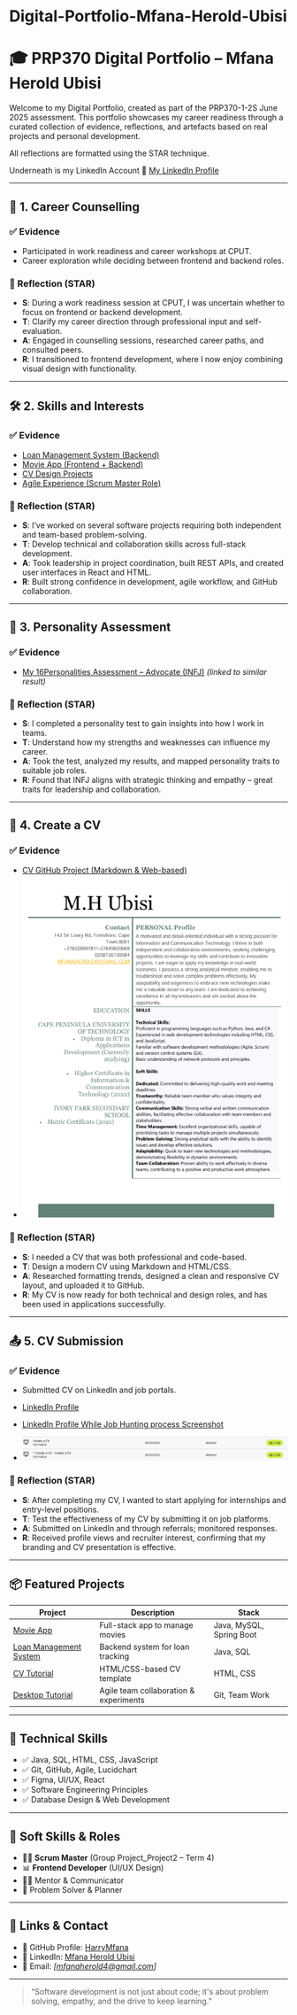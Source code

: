 # Digital-Portfolio-Mfana-Herold-Ubisi
# 🎓 PRP370 Digital Portfolio – Mfana Herold Ubisi

Welcome to my Digital Portfolio, created as part of the PRP370-1-2S June 2025 assessment. This portfolio showcases my career readiness through a curated collection of evidence, reflections, and artefacts based on real projects and personal development. 

All reflections are formatted using the STAR technique.

Underneath is my LinkedIn Account
🔗 [My LinkedIn Profile](http://www.linkedin.com/in/mfana-herold-ubisi-74700b234)

---

## 🧭 1. Career Counselling

### ✅ Evidence
- Participated in work readiness and career workshops at CPUT.
- Career exploration while deciding between frontend and backend roles.

### 🧠 Reflection (STAR)
- **S**: During a work readiness session at CPUT, I was uncertain whether to focus on frontend or backend development.
- **T**: Clarify my career direction through professional input and self-evaluation.
- **A**: Engaged in counselling sessions, researched career paths, and consulted peers.
- **R**: I transitioned to frontend development, where I now enjoy combining visual design with functionality.

---

## 🛠️ 2. Skills and Interests

### ✅ Evidence
- [Loan Management System (Backend)](https://github.com/DeekayMadavha/Loan-Management)
- [Movie App (Frontend + Backend)](https://github.com/Ezile-Xozwa/movieApplication/tree/222662786)
- [CV Design Projects](https://github.com/wil-it2025/cv-tutorial-HarryMfana)
- [Agile Experience (Scrum Master Role)](https://github.com/HarryMfana/desktop-tutorial)

### 🧠 Reflection (STAR)
- **S**: I’ve worked on several software projects requiring both independent and team-based problem-solving.
- **T**: Develop technical and collaboration skills across full-stack development.
- **A**: Took leadership in project coordination, built REST APIs, and created user interfaces in React and HTML.
- **R**: Built strong confidence in development, agile workflow, and GitHub collaboration.

---

## 🧬 3. Personality Assessment

### ✅ Evidence
- [My 16Personalities Assessment – Advocate (INFJ)](https://www.16personalities.com/infj-personality) *(linked to similar result)*

### 🧠 Reflection (STAR)
- **S**: I completed a personality test to gain insights into how I work in teams.
- **T**: Understand how my strengths and weaknesses can influence my career.
- **A**: Took the test, analyzed my results, and mapped personality traits to suitable job roles.
- **R**: Found that INFJ aligns with strategic thinking and empathy – great traits for leadership and collaboration.

---

## 📝 4. Create a CV

### ✅ Evidence
- [CV GitHub Project (Markdown & Web-based)](https://github.com/wil-it2025/cv-tutorial-HarryMfana)
- ![CV Screenshot](https://github.com/HarryMfana/Digital-Portfolio-Mfana-Herold-Ubisi/blob/main/CV...png)

### 🧠 Reflection (STAR)
- **S**: I needed a CV that was both professional and code-based.
- **T**: Design a modern CV using Markdown and HTML/CSS.
- **A**: Researched formatting trends, designed a clean and responsive CV layout, and uploaded it to GitHub.
- **R**: My CV is now ready for both technical and design roles, and has been used in applications successfully.

---

## 📤 5. CV Submission

### ✅ Evidence
- Submitted CV on LinkedIn and job portals.
- [LinkedIn Profile](http://www.linkedin.com/in/mfana-herold-ubisi-74700b234)
- [LinkedIn Profile While Job Hunting process Screenshot](https://github.com/HarryMfana/Digital-Portfolio-Mfana-Herold-Ubisi/blob/main/linked%20in.png)
  
- ![CV Submission Screenshot](https://github.com/HarryMfana/Digital-Portfolio-Mfana-Herold-Ubisi/blob/main/Cv1%60.png)

### 🧠 Reflection (STAR)
- **S**: After completing my CV, I wanted to start applying for internships and entry-level positions.
- **T**: Test the effectiveness of my CV by submitting it on job platforms.
- **A**: Submitted on LinkedIn and through referrals; monitored responses.
- **R**: Received profile views and recruiter interest, confirming that my branding and CV presentation is effective.

---

## 📦 Featured Projects

| Project | Description | Stack |
|--------|-------------|-------|
| [Movie App](https://github.com/Ezile-Xozwa/movieApplication) | Full-stack app to manage movies | Java, MySQL, Spring Boot |
| [Loan Management System](https://github.com/DeekayMadavha/Loan-Management) | Backend system for loan tracking | Java, SQL |
| [CV Tutorial](https://github.com/wil-it2025/cv-tutorial-HarryMfana) | HTML/CSS-based CV template | HTML, CSS |
| [Desktop Tutorial](https://github.com/HarryMfana/desktop-tutorial) | Agile team collaboration & experiments | Git, Team Work |

---

## 🧩 Technical Skills

- ✅ Java, SQL, HTML, CSS, JavaScript
- ✅ Git, GitHub, Agile, Lucidchart
- ✅ Figma, UI/UX, React
- ✅ Software Engineering Principles
- ✅ Database Design & Web Development

---

## 🧠 Soft Skills & Roles

- 👨‍💻 **Scrum Master** (Group Project_Project2 – Term 4)
- 📊 **Frontend Developer** (UI/UX Design)
- 🧑‍🏫 Mentor & Communicator
- 🧩 Problem Solver & Planner

---

## 📎 Links & Contact

- 🔗 GitHub Profile: [HarryMfana](https://github.com/HarryMfana)
- 🔗 LinkedIn: [Mfana Herold Ubisi](http://www.linkedin.com/in/mfana-herold-ubisi-74700b234)
- 📧 Email: *[mfanaherold4@gmail.com]*

---

> “Software development is not just about code; it's about problem solving, empathy, and the drive to keep learning.”

